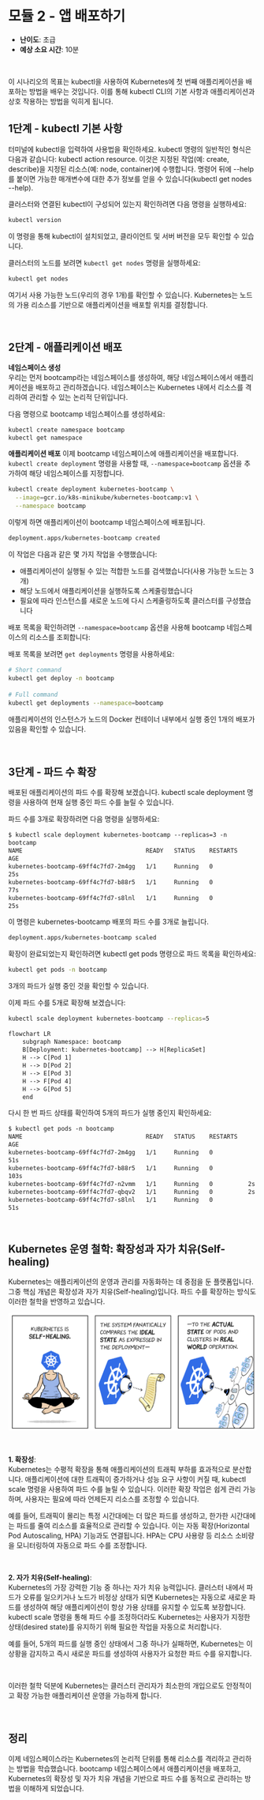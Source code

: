 # 모듈 2 - 앱 배포하기

- **난이도**: 초급
- **예상 소요 시간**: 10분

&nbsp;

이 시나리오의 목표는 kubectl을 사용하여 Kubernetes에 첫 번째 애플리케이션을 배포하는 방법을 배우는 것입니다. 이를 통해 kubectl CLI의 기본 사항과 애플리케이션과 상호 작용하는 방법을 익히게 됩니다.

## 1단계 - kubectl 기본 사항

터미널에 kubectl을 입력하여 사용법을 확인하세요. kubectl 명령의 일반적인 형식은 다음과 같습니다: kubectl action resource. 이것은 지정된 작업(예: create, describe)을 지정된 리소스(예: node, container)에 수행합니다. 명령어 뒤에 --help를 붙이면 가능한 매개변수에 대한 추가 정보를 얻을 수 있습니다(kubectl get nodes --help).

클러스터와 연결된 kubectl이 구성되어 있는지 확인하려면 다음 명령을 실행하세요:

```bash
kubectl version
```

이 명령을 통해 kubectl이 설치되었고, 클라이언트 및 서버 버전을 모두 확인할 수 있습니다.

클러스터의 노드를 보려면 `kubectl get nodes` 명령을 실행하세요:

```bash
kubectl get nodes
```

여기서 사용 가능한 노드(우리의 경우 1개)를 확인할 수 있습니다. Kubernetes는 노드의 가용 리소스를 기반으로 애플리케이션을 배포할 위치를 결정합니다.

&nbsp;

## 2단계 - 애플리케이션 배포

**네임스페이스 생성**  
우리는 먼저 bootcamp라는 네임스페이스를 생성하여, 해당 네임스페이스에서 애플리케이션을 배포하고 관리하겠습니다. 네임스페이스는 Kubernetes 내에서 리소스를 격리하여 관리할 수 있는 논리적 단위입니다.

다음 명령으로 bootcamp 네임스페이스를 생성하세요:

```console
kubectl create namespace bootcamp
kubectl get namespace
```

**애플리케이션 배포**
이제 bootcamp 네임스페이스에 애플리케이션을 배포합니다. `kubectl create deployment` 명령을 사용할 때, `--namespace=bootcamp` 옵션을 추가하여 해당 네임스페이스를 지정합니다.

```bash
kubectl create deployment kubernetes-bootcamp \
  --image=gcr.io/k8s-minikube/kubernetes-bootcamp:v1 \
  --namespace bootcamp
```

이렇게 하면 애플리케이션이 bootcamp 네임스페이스에 배포됩니다.

```bash
deployment.apps/kubernetes-bootcamp created
```

이 작업은 다음과 같은 몇 가지 작업을 수행했습니다:

- 애플리케이션이 실행될 수 있는 적합한 노드를 검색했습니다(사용 가능한 노드는 3개)
- 해당 노드에서 애플리케이션을 실행하도록 스케줄링했습니다
- 필요에 따라 인스턴스를 새로운 노드에 다시 스케줄링하도록 클러스터를 구성했습니다

배포 목록을 확인하려면 `--namespace=bootcamp` 옵션을 사용해 bootcamp 네임스페이스의 리소스를 조회합니다:

배포 목록을 보려면 `get deployments` 명령을 사용하세요:

```bash
# Short command
kubectl get deploy -n bootcamp

# Full command
kubectl get deployments --namespace=bootcamp
```

애플리케이션의 인스턴스가 노드의 Docker 컨테이너 내부에서 실행 중인 1개의 배포가 있음을 확인할 수 있습니다.

&nbsp;

## 3단계 - 파드 수 확장

배포된 애플리케이션의 파드 수를 확장해 보겠습니다. kubectl scale deployment 명령을 사용하여 현재 실행 중인 파드 수를 늘릴 수 있습니다.

파드 수를 3개로 확장하려면 다음 명령을 실행하세요:

```console
$ kubectl scale deployment kubernetes-bootcamp --replicas=3 -n bootcamp
NAME                                   READY   STATUS    RESTARTS   AGE
kubernetes-bootcamp-69ff4c7fd7-2m4gg   1/1     Running   0          25s
kubernetes-bootcamp-69ff4c7fd7-b88r5   1/1     Running   0          77s
kubernetes-bootcamp-69ff4c7fd7-s8lnl   1/1     Running   0          25s
```

이 명령은 kubernetes-bootcamp 배포의 파드 수를 3개로 늘립니다.

```bash
deployment.apps/kubernetes-bootcamp scaled
```

확장이 완료되었는지 확인하려면 kubectl get pods 명령으로 파드 목록을 확인하세요:

```bash
kubectl get pods -n bootcamp
```

3개의 파드가 실행 중인 것을 확인할 수 있습니다.

이제 파드 수를 5개로 확장해 보겠습니다:

```bash
kubectl scale deployment kubernetes-bootcamp --replicas=5
```

```mermaid
flowchart LR
    subgraph Namespace: bootcamp
    B[Deployment: kubernetes-bootcamp] --> H[ReplicaSet]
    H --> C[Pod 1]
    H --> D[Pod 2]
    H --> E[Pod 3]
    H --> F[Pod 4]
    H --> G[Pod 5]
    end
```

다시 한 번 파드 상태를 확인하여 5개의 파드가 실행 중인지 확인하세요:

```console
$ kubectl get pods -n bootcamp
NAME                                   READY   STATUS    RESTARTS   AGE
kubernetes-bootcamp-69ff4c7fd7-2m4gg   1/1     Running   0          51s
kubernetes-bootcamp-69ff4c7fd7-b88r5   1/1     Running   0          103s
kubernetes-bootcamp-69ff4c7fd7-n2vmm   1/1     Running   0          2s
kubernetes-bootcamp-69ff4c7fd7-qbqv2   1/1     Running   0          2s
kubernetes-bootcamp-69ff4c7fd7-s8lnl   1/1     Running   0          51s
```

&nbsp;

## Kubernetes 운영 철학: 확장성과 자가 치유(Self-healing)

Kubernetes는 애플리케이션의 운영과 관리를 자동화하는 데 중점을 둔 플랫폼입니다. 그중 핵심 개념은 확장성과 자가 치유(Self-healing)입니다. 파드 수를 확장하는 방식도 이러한 철학을 반영하고 있습니다.

![self healing](./asset/4.png)

&nbsp;

**1. 확장성**:  
Kubernetes는 수평적 확장을 통해 애플리케이션의 트래픽 부하를 효과적으로 분산합니다. 애플리케이션에 대한 트래픽이 증가하거나 성능 요구 사항이 커질 때, kubectl scale 명령을 사용하여 파드 수를 늘릴 수 있습니다. 이러한 확장 작업은 쉽게 관리 가능하며, 사용자는 필요에 따라 언제든지 리소스를 조정할 수 있습니다.

예를 들어, 트래픽이 몰리는 특정 시간대에는 더 많은 파드를 생성하고, 한가한 시간대에는 파드를 줄여 리소스를 효율적으로 관리할 수 있습니다. 이는 자동 확장(Horizontal Pod Autoscaling, HPA) 기능과도 연결됩니다. HPA는 CPU 사용량 등 리소스 소비량을 모니터링하여 자동으로 파드 수를 조정합니다.

&nbsp;

**2. 자가 치유(Self-healing)**:  
Kubernetes의 가장 강력한 기능 중 하나는 자가 치유 능력입니다. 클러스터 내에서 파드가 오류를 일으키거나 노드가 비정상 상태가 되면 Kubernetes는 자동으로 새로운 파드를 생성하여 해당 애플리케이션이 항상 가용 상태를 유지할 수 있도록 보장합니다. kubectl scale 명령을 통해 파드 수를 조정하더라도 Kubernetes는 사용자가 지정한 상태(desired state)를 유지하기 위해 필요한 작업을 자동으로 처리합니다.

예를 들어, 5개의 파드를 실행 중인 상태에서 그중 하나가 실패하면, Kubernetes는 이 상황을 감지하고 즉시 새로운 파드를 생성하여 사용자가 요청한 파드 수를 유지합니다.

&nbsp;

이러한 철학 덕분에 Kubernetes는 클러스터 관리자가 최소한의 개입으로도 안정적이고 확장 가능한 애플리케이션 운영을 가능하게 합니다.

&nbsp;

## 정리

이제 네임스페이스라는 Kubernetes의 논리적 단위를 통해 리소스를 격리하고 관리하는 방법을 학습했습니다. bootcamp 네임스페이스에서 애플리케이션을 배포하고, Kubernetes의 확장성 및 자가 치유 개념을 기반으로 파드 수를 동적으로 관리하는 방법을 이해하게 되었습니다.
